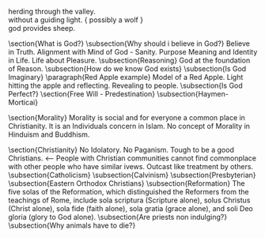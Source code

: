 herding through the valley.  
without a guiding light. { possibly a wolf }  
god provides sheep.



\section{What is God?}
	\subsection{Why should i believe in God?}
		Believe in Truth.
		Alignment with Mind of God - Sanity.
		Purpose Meaning and Identity in Life.
			Life about Pleasure.
	\subsection{Reasoning}
		God at the foundation of Reason.
	\subsection{How do we know God exists}
	\subsection{Is God Imaginary}
		\paragraph{Red Apple example}
		Model of a Red Apple. Light hitting the apple and reflecting.
		Revealing to people.
	\subsection{Is God Perfect?}
	\section{Free Will - Predestination}
		\subsection{Haymen- Morticai}
	
\section{Morality}
Morality is social and for everyone a common place in Christianity.
It is an Individuals concern in Islam.
No concept of Morality in Hinduism and Buddhism.

\section{Christianity}
	No Idolatory.
	No Paganism.
	Tough to be a good Christians. <-- People with Christian communities cannot find commonplace with other people who have similar ivews.
	Outcast like treatment by others.
	\subsection{Catholicism}
	\subsection{Calvinism}
	\subsection{Presbyterian}
	\subsection{Eastern Orthodox Christians}
	\subsection{Reformation}
	The five solas of the Reformation, which distinguished the Reformers from the teachings of Rome, include sola scriptura (Scripture alone), solus Christus (Christ alone), sola fide (faith alone), sola gratia (grace alone), and soli Deo gloria (glory to God alone).
	\subsection{Are priests non indulging?}
	\subsection{Why animals have to die?}